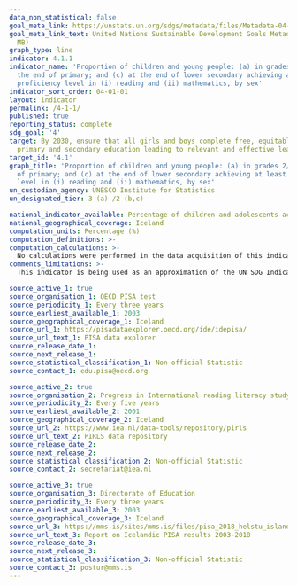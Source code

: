 ```yaml
---
data_non_statistical: false
goal_meta_link: https://unstats.un.org/sdgs/metadata/files/Metadata-04-01-01.pdf
goal_meta_link_text: United Nations Sustainable Development Goals Metadata (PDF 4.0
  MB)
graph_type: line
indicator: 4.1.1
indicator_name: 'Proportion of children and young people: (a) in grades 2/3; (b) at
  the end of primary; and (c) at the end of lower secondary achieving at least a minimum
  proficiency level in (i) reading and (ii) mathematics, by sex'
indicator_sort_order: 04-01-01
layout: indicator
permalink: /4-1-1/
published: true
reporting_status: complete
sdg_goal: '4'
target: By 2030, ensure that all girls and boys complete free, equitable and quality
  primary and secondary education leading to relevant and effective learning outcomes
target_id: '4.1'
graph_title: 'Proportion of children and young people: (a) in grades 2/3; (b) at the end
  of primary; and (c) at the end of lower secondary achieving at least a minimum proficiency
  level in (i) reading and (ii) mathematics, by sex'
un_custodian_agency: UNESCO Institute for Statistics
un_designated_tier: 3 (a) /2 (b,c)

national_indicator_available: Percentage of children and adolescents achieving at least the expected proficiency level in Reading and Mathematics at ages 9 (grade2/3) and 15 (lower secondary)
national_geographical_coverage: Iceland
computation_units: Percentage (%)
computation_definitions: >-
computation_calculations: >-
  No calculations were performed in the data acquisition of this indicator as appropriate data was readily available in the final format specified by this indicator. For insight into the details of potential calculations please refer to the original source metadata or source contact.
comments_limitations: >-
  This indicator is being used as an approximation of the UN SDG Indicator. Where possible, we will work to identify or develop UK data to meet the global indicator specification. This indicator has been identified in collaboration with topic experts.

source_active_1: true
source_organisation_1: OECD PISA test
source_periodicity_1: Every three years
source_earliest_available_1: 2003
source_geographical_coverage_1: Iceland
source_url_1: https://pisadataexplorer.oecd.org/ide/idepisa/
source_url_text_1: PISA data explorer
source_release_date_1: 
source_next_release_1: 
source_statistical_classification_1: Non-official Statistic
source_contact_1: edu.pisa@oecd.org

source_active_2: true
source_organisation_2: Progress in International reading literacy study (PRILS)
source_periodicity_2: Every five years
source_earliest_available_2: 2001
source_geographical_coverage_2: Iceland
source_url_2: https://www.iea.nl/data-tools/repository/pirls
source_url_text_2: PIRLS data repository
source_release_date_2: 
source_next_release_2: 
source_statistical_classification_2: Non-official Statistic
source_contact_2: secretariat@iea.nl

source_active_3: true
source_organisation_3: Directorate of Education
source_periodicity_3: Every three years
source_earliest_available_3: 2003
source_geographical_coverage_3: Iceland
source_url_3: https://mms.is/sites/mms.is/files/pisa_2018_helstu_island.pdf
source_url_text_3: Report on Icelandic PISA results 2003-2018
source_release_date_3: 
source_next_release_3: 
source_statistical_classification_3: Non-official Statistic
source_contact_3: postur@mms.is
---
```

